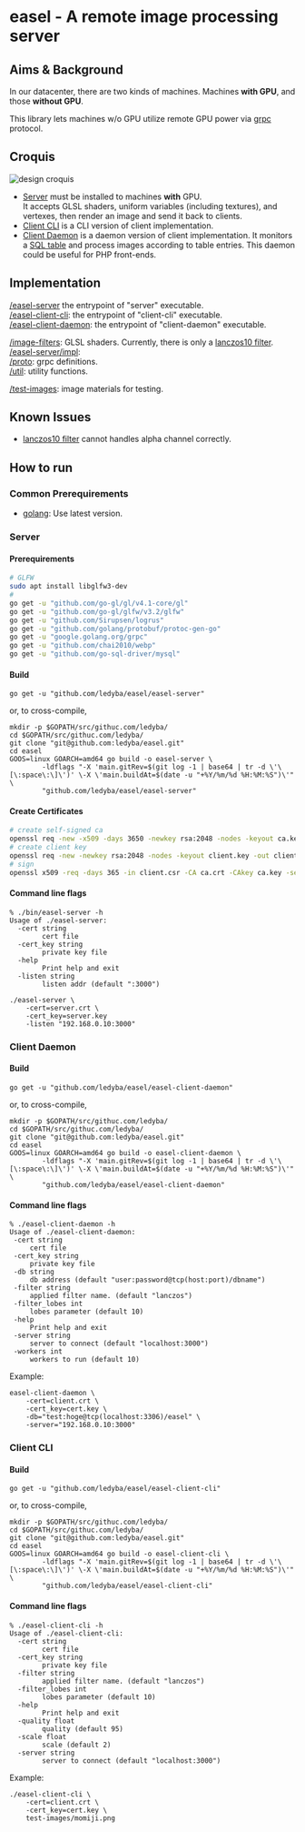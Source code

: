 # easel - A remote image processing server

## Aims & Background

In our datacenter, there are two kinds of machines. Machines **with GPU**, and those **without GPU**.

This library lets machines w/o GPU utilize remote GPU power via [grpc](http://www.grpc.io/) protocol.

## Croquis

![design croquis](./croquis.jpg)

 - [Server](./server) must be installed to machines **with** GPU.  
 It accepts GLSL shaders, uniform variables (including textures), and vertexes, then render an image and send it back to clients.
 - [Client CLI](./client-cli) is a CLI version of client implementation.
 - [Client Daemon](./client-daemon) is a daemon version of client implementation. It monitors a [SQL table](https://github.com/ledyba/easel/blob/master/client-daemon/db.sql) and process images according to table entries. This daemon could be useful for PHP front-ends.

## Implementation

[/easel-server](./easel-server) the entrypoint of "server" executable.  
[/easel-client-cli](./easel-client-cli): the entrypoint of "client-cli" executable.  
[/easel-client-daemon](./easel-client-daemon): the entrypoint of "client-daemon" executable.

[/image-filters](./image-filters): GLSL shaders. Currently, there is only a [lanczos10 filter](https://github.com/ledyba/easel/blob/master/image-filters/lanczos.go).  
[/easel-server/impl](./server-impl):  
[/proto](./proto): grpc definitions.  
[/util](./util): utility functions.

[/test-images](./test-images): image materials for testing.  

## Known Issues

 - [lanczos10 filter](https://github.com/ledyba/easel/blob/master/image-filters/lanczos.go) cannot handles alpha channel correctly.

## How to run

### Common Prerequirements

 - [golang](https://golang.org/): Use latest version.

### Server

#### Prerequirements

```bash
# GLFW
sudo apt install libglfw3-dev
#
go get -u "github.com/go-gl/gl/v4.1-core/gl"
go get -u "github.com/go-gl/glfw/v3.2/glfw"
go get -u "github.com/Sirupsen/logrus"
go get -u "github.com/golang/protobuf/protoc-gen-go"
go get -u "google.golang.org/grpc"
go get -u "github.com/chai2010/webp"
go get -u "github.com/go-sql-driver/mysql"
```

#### Build


```
go get -u "github.com/ledyba/easel/easel-server"
```

or, to cross-compile,
```
mkdir -p $GOPATH/src/githuc.com/ledyba/
cd $GOPATH/src/githuc.com/ledyba/
git clone "git@github.com:ledyba/easel.git"
cd easel
GOOS=linux GOARCH=amd64 go build -o easel-server \
        -ldflags "-X 'main.gitRev=$(git log -1 | base64 | tr -d \'\[\:space\:\]\')' \-X \'main.buildAt=$(date -u "+%Y/%m/%d %H:%M:%S")\'" \
        "github.com/ledyba/easel/easel-server"
```

#### Create Certificates

```bash
# create self-signed ca
openssl req -new -x509 -days 3650 -newkey rsa:2048 -nodes -keyout ca.key -out ca.crt
# create client key
openssl req -new -newkey rsa:2048 -nodes -keyout client.key -out client.csr
# sign
openssl x509 -req -days 365 -in client.csr -CA ca.crt -CAkey ca.key -set_serial 01 -out client.crt
```

#### Command line flags
```
% ./bin/easel-server -h
Usage of ./easel-server:
  -cert string
    	cert file
  -cert_key string
    	private key file
  -help
    	Print help and exit
  -listen string
    	listen addr (default ":3000")
```

```
./easel-server \
    -cert=server.crt \
    -cert_key=server.key
    -listen "192.168.0.10:3000"
```

### Client Daemon

#### Build
```
go get -u "github.com/ledyba/easel/easel-client-daemon"
```

or, to cross-compile,
```
mkdir -p $GOPATH/src/githuc.com/ledyba/
cd $GOPATH/src/githuc.com/ledyba/
git clone "git@github.com:ledyba/easel.git"
cd easel
GOOS=linux GOARCH=amd64 go build -o easel-client-daemon \
        -ldflags "-X 'main.gitRev=$(git log -1 | base64 | tr -d \'\[\:space\:\]\')' \-X \'main.buildAt=$(date -u "+%Y/%m/%d %H:%M:%S")\'" \
        "github.com/ledyba/easel/easel-client-daemon"
```

#### Command line flags

```
% ./easel-client-daemon -h
Usage of ./easel-client-daemon:
 -cert string
     cert file
 -cert_key string
     private key file
 -db string
     db address (default "user:password@tcp(host:port)/dbname")
 -filter string
     applied filter name. (default "lanczos")
 -filter_lobes int
     lobes parameter (default 10)
 -help
     Print help and exit
 -server string
     server to connect (default "localhost:3000")
 -workers int
     workers to run (default 10)
```

Example:

```
easel-client-daemon \
    -cert=client.crt \
    -cert_key=cert.key \
    -db="test:hoge@tcp(localhost:3306)/easel" \
    -server="192.168.0.10:3000"
```

### Client CLI

#### Build
```
go get -u "github.com/ledyba/easel/easel-client-cli"
```

or, to cross-compile,
```
mkdir -p $GOPATH/src/githuc.com/ledyba/
cd $GOPATH/src/githuc.com/ledyba/
git clone "git@github.com:ledyba/easel.git"
cd easel
GOOS=linux GOARCH=amd64 go build -o easel-client-cli \
        -ldflags "-X 'main.gitRev=$(git log -1 | base64 | tr -d \'\[\:space\:\]\')' \-X \'main.buildAt=$(date -u "+%Y/%m/%d %H:%M:%S")\'" \
        "github.com/ledyba/easel/easel-client-cli"
```


#### Command line flags

```
% ./easel-client-cli -h
Usage of ./easel-client-cli:
  -cert string
    	cert file
  -cert_key string
    	private key file
  -filter string
    	applied filter name. (default "lanczos")
  -filter_lobes int
    	lobes parameter (default 10)
  -help
    	Print help and exit
  -quality float
    	quality (default 95)
  -scale float
    	scale (default 2)
  -server string
    	server to connect (default "localhost:3000")
```

Example:

```
./easel-client-cli \
    -cert=client.crt \
    -cert_key=cert.key \
    test-images/momiji.png
```

